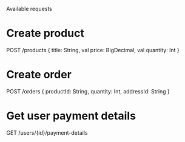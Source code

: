 Available requests

# Create product
POST /products
{
    title: String,
    val price: BigDecimal,
    val quantity: Int
}

# Create order
POST /orders
{
    productId: String,
    quantity: Int,
    addressId: String
}

# Get user payment details
GET /users/{id}/payment-details